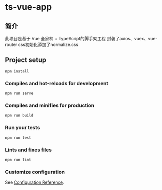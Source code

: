 # ts-vue-app

## 简介
此项目是基于 Vue 全家桶 + TypeScript的脚手架工程
封装了axios、vuex、vue-router
css初始化添加了normalize.css

## Project setup
```
npm install
```

### Compiles and hot-reloads for development
```
npm run serve
```

### Compiles and minifies for production
```
npm run build
```

### Run your tests
```
npm run test
```

### Lints and fixes files
```
npm run lint
```

### Customize configuration
See [Configuration Reference](https://cli.vuejs.org/config/).


